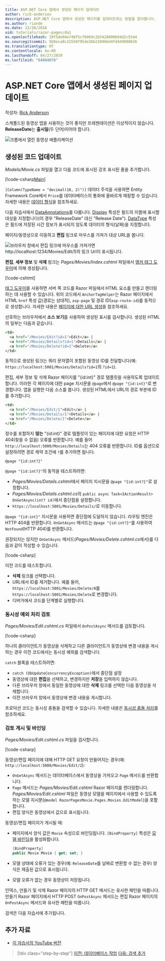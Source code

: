 ```yaml
---
title: ASP.NET Core 앱에서 생성된 페이지 업데이트
author: rick-anderson
description: ASP.NET Core 앱에서 생성된 페이지를 업데이트하는 방법을 알아봅니다.
ms.author: riande
ms.date: 12/20/2018
uid: tutorials/razor-pages/da1
ms.openlocfilehash: 19f54e04e748f5cf0469c2b5428800694d2c9344
ms.sourcegitcommit: 5b0eca8c21550f95de3bb21096bd4fd4d9098026
ms.translationtype: HT
ms.contentlocale: ko-KR
ms.lasthandoff: 04/27/2019
ms.locfileid: "64884078"
---
```

# <a name="update-the-generated-pages-in-an-aspnet-core-app"></a>ASP.NET Core 앱에서 생성된 페이지 업데이트

작성자: [Rick Anderson](https://twitter.com/RickAndMSFT)

스캐폴드된 동영상 앱을 사용하는 것이 좋지만 프레젠테이션은 이상적이지 않습니다. **ReleaseDate**는 **출시일**(두 단어)이어야 합니다.

![크롬에서 열린 동영상 애플리케이션](sql/_static/m55.png)

## <a name="update-the-generated-code"></a>생성된 코드 업데이트

*Models/Movie.cs* 파일을 열고 다음 코드에 표시된 강조 표시된 줄을 추가합니다.

[!code-csharp[Main](~/tutorials/razor-pages/razor-pages-start/sample/RazorPagesMovie22/Models/MovieDateFixed.cs?name=snippet_1&highlight=12,17)]

`[Column(TypeName = "decimal(18, 2)")]` 데이터 주석을 사용하면 Entity Framework Core에서 `Price`를 데이터베이스의 통화에 올바르게 매핑할 수 있습니다. 자세한 내용은 [데이터 형식](/ef/core/modeling/relational/data-types)을 참조하세요.

다음 자습서에서 [DataAnnotations](/aspnet/mvc/overview/older-versions/mvc-music-store/mvc-music-store-part-6)를 다룹니다. [Display](/dotnet/api/microsoft.aspnetcore.mvc.modelbinding.metadata.displaymetadata) 특성은 필드의 이름에 표시할 대상을 지정합니다(이 경우 "ReleaseDate" 대신 "Release Date"). [DataType](/dotnet/api/microsoft.aspnetcore.mvc.dataannotations.internal.datatypeattributeadapter) 특성은 필드에 저장된 시간 정보가 표시되지 않도록 데이터의 형식(날짜)을 지정합니다.

페이지/동영상으로 이동하고 **편집** 링크로 마우스를 가져가 대상 URL을 봅니다.

![브라우저 창에서 편집 링크에 마우스를 가져가면 http://localhost:1234/Movies/Edit/5의 링크 Url이 표시됩니다.](~/tutorials/razor-pages/da1/edit7.png)

**편집**, **세부 정보** 및 **삭제** 링크는 *Pages/Movies/Index.cshtml* 파일에서 [앵커 태그 도우미](xref:mvc/views/tag-helpers/builtin-th/anchor-tag-helper)에 의해 생성됩니다.

[!code-cshtml[](~/tutorials/razor-pages/razor-pages-start/snapshot_sample/RazorPagesMovie/Pages/Movies/Index.cshtml?highlight=16-18&range=32-)]

[태그 도우미](xref:mvc/views/tag-helpers/intro)를 사용하면 서버 쪽 코드를 Razor 파일에서 HTML 요소를 만들고 렌더링하는 데 사용할 수 있습니다. 위의 코드에서 `AnchorTagHelper`는 Razor 페이지에서 HTML `href` 특성 값(경로는 상대적), `asp-page` 및 경로 ID(`asp-route-id`)를 동적으로 생성합니다. 자세한 내용은 [페이지에 대한 URL 생성](xref:razor-pages/index#url-generation-for-pages)을 참조하세요.

선호하는 브라우저에서 **소스 보기**를 사용하여 생성된 표시를 검사합니다. 생성된 HTML의 일부는 다음과 같습니다.

```html
<td>
  <a href="/Movies/Edit?id=1">Edit</a> |
  <a href="/Movies/Details?id=1">Details</a> |
  <a href="/Movies/Delete?id=1">Delete</a>
</td>
```

동적으로 생성된 링크는 쿼리 문자열이 포함된 동영상 ID를 전달합니다(예: `https://localhost:5001/Movies/Details?id=1`의 `?id=1`).

편집, 세부 정보 및 삭제 Razor 페이지를 "{id:int}" 경로 템플릿을 사용하도록 업데이트합니다. 이러한 각 페이지에 대한 page 지시문을 `@page`에서 `@page "{id:int}"`로 변경합니다. 앱을 실행한 다음 소스를 봅니다. 생성된 HTML에서 URL의 경로 부분에 ID를 추가합니다.

```html
<td>
  <a href="/Movies/Edit/1">Edit</a> |
  <a href="/Movies/Details/1">Details</a> |
  <a href="/Movies/Delete/1">Delete</a>
</td>
```

정수를 포함하지 **않는** "{id:int}" 경로 템플릿이 있는 페이지에 대한 요청은 HTTP 404(찾을 수 없음) 오류를 반환합니다. 예를 들어 `http://localhost:5000/Movies/Details`는 404 오류를 반환합니다. ID를 옵션으로 설정하려면 경로 제약 조건에 `?`를 추가하면 됩니다.

 ```cshtml
@page "{id:int?}"
```

`@page "{id:int?}"`의 동작을 테스트하려면:

* *Pages/Movies/Details.cshtml*에서 페이지 지시문을 `@page "{id:int?}"`로 설정합니다.
* *Pages/Movies/Details.cshtml.cs*의 `public async Task<IActionResult> OnGetAsync(int? id)`에서 중단점을 설정합니다.
* `https://localhost:5001/Movies/Details/`로 이동합니다.

`@page "{id:int}"` 지시문을 사용하면 중단점에 도달하지 않습니다. 라우팅 엔진은 HTTP 404를 반환합니다. `OnGetAsync` 메서드는 `@page "{id:int?}"`를 사용하여 `NotFound`(HTTP 404)를 반환합니다.

권장되지는 않지만 `OnGetAsync` 메서드(*Pages/Movies/Delete.cshtml.cs*에서)를 다음과 같이 작성할 수 있습니다.

[!code-csharp[](~/tutorials/razor-pages/razor-pages-start/sample/RazorPagesMovie22/Pages/Movies/Delete.cshtml.cs?name=snippet)]

이전 코드를 테스트합니다.

* **삭제** 링크를 선택합니다.
* URL에서 ID를 제거합니다. 예를 들어, `https://localhost:5001/Movies/Delete/8`를 `https://localhost:5001/Movies/Delete`로 변경합니다.
* 디버거에서 코드를 단계별로 실행합니다.

### <a name="review-concurrency-exception-handling"></a>동시성 예외 처리 검토

*Pages/Movies/Edit.cshtml.cs* 파일에서 `OnPostAsync` 메서드를 검토합니다.

[!code-csharp[](~/tutorials/razor-pages/razor-pages-start/sample/RazorPagesMovie22/Pages/Movies/Edit.cshtml.cs?name=snippet)]

하나의 클라이언트가 동영상을 삭제하고 다른 클라이언트가 동영상에 변경 내용을 게시하는 경우 이전 코드에서는 동시성 예외를 검색합니다.

`catch` 블록을 테스트하려면:

* `catch (DbUpdateConcurrencyException)`에서 중단점 설정
* 동영상에 대한 **편집**을 선택하고, 변경하지만 **저장**을 입력하지 않습니다.
* 다른 브라우저 창에서 동일한 동영상에 대한 **삭제** 링크를 선택한 다음 동영상을 삭제합니다.
* 이전 브라우저 창에서 동영상에 변경 내용을 게시합니다.

프로덕션 코드는 동시성 충돌을 검색할 수 있습니다. 자세한 내용은 [동시성 충돌 처리](xref:data/ef-rp/concurrency)를 참조하세요.

### <a name="posting-and-binding-review"></a>검토 게시 및 바인딩

*Pages/Movies/Edit.cshtml.cs* 파일을 검사합니다.

[!code-csharp[](~/tutorials/razor-pages/razor-pages-start/snapshot_sample/RazorPagesMovie/Pages/Movies/Edit21.cshtml.cs?name=snippet2)]

동영상/편집 페이지에 대해 HTTP GET 요청이 만들어지는 경우(예: `http://localhost:5000/Movies/Edit/2`):

* `OnGetAsync` 메서드는 데이터베이스에서 동영상을 가져오고 `Page` 메서드를 반환합니다. 
* `Page` 메서드는 *Pages/Movies/Edit.cshtml* Razor 페이지를 렌더링합니다. *Pages/Movies/Edit.cshtml* 파일은 동영상 모델을 페이지에서 사용할 수 있도록 하는 모델 지시문(`@model RazorPagesMovie.Pages.Movies.EditModel`)을 포함합니다.
* 편집 양식은 동영상에서 값으로 표시됩니다.

동영상/편집 페이지가 게시될 때:

* 페이지에서 양식 값은 `Movie` 속성으로 바인딩됩니다. `[BindProperty]` 특성은 [모델 바인딩](xref:mvc/models/model-binding)을 활성화합니다.

  ```csharp
  [BindProperty]
  public Movie Movie { get; set; }
  ```

* 모델 상태에 오류가 있는 경우(예: `ReleaseDate`를 날짜로 변환할 수 없는 경우) 양식은 제출된 값으로 표시됩니다.
* 모델 오류가 없는 경우 동영상이 저장됩니다.

인덱스, 만들기 및 삭제 Razor 페이지의 HTTP GET 메서드는 유사한 패턴을 따릅니다. 만들기 Razor 페이지에서 HTTP POST `OnPostAsync` 메서드는 편집 Razor 페이지의 `OnPostAsync` 메서드와 유사한 패턴을 따릅니다.

검색은 다음 자습서에 추가됩니다.

## <a name="additional-resources"></a>추가 자료

* [이 자습서의 YouTube 버전](https://youtu.be/yLnnleREMtQ)

> [!div class="step-by-step"]
> [이전: 데이터베이스 작업](xref:tutorials/razor-pages/sql)
> [다음: 검색 추가](xref:tutorials/razor-pages/search)
